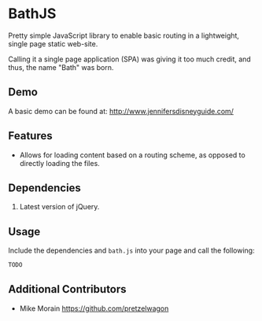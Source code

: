 # BathJS

Pretty simple JavaScript library to enable basic routing in a lightweight, single page static web-site.

Calling it a single page application (SPA) was giving it too much credit, and thus, the name "Bath" was born.

## Demo

A basic demo can be found at: http://www.jennifersdisneyguide.com/

## Features

* Allows for loading content based on a routing scheme, as opposed to directly loading the files.

## Dependencies

1. Latest version of jQuery.

## Usage

Include the dependencies and `bath.js` into your page and call the following:

```javascript
TODO
```

## Additional Contributors

* Mike Morain https://github.com/pretzelwagon
